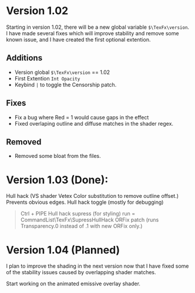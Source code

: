 # Version 1.02
Starting in version 1.02, there will be a new global variable `$\TexFx\version`. I have made several fixes which will improve stability and remove some known issue, and I have created the first optional extention.
## Additions
- Version global `$\TexFx\version` == 1.02
- First Extention `Int Opacity`
- Keybind `|` to toggle the Censorship patch.
## Fixes
- Fix a bug where Red = 1 would cause gaps in the effect
- Fixed overlaping outline and diffuse matches in the shader regex.
## Removed
- Removed some bloat from the files.

# Version 1.03 (Done):
Hull hack (VS shader Vetex Color substitution to remove outline offset.) Prevents obvious edges.
Hull hack toggle (mostly for debugging)
> Ctrl + PIPE
Hull hack supress (for styling)
> run = CommandList\TexFx\SupressHullHack
ORFix patch (runs Transparency.0 instead of .1 with new ORFix only.)


# Version 1.04 (Planned)
I plan to improve the shading in the next version now that I have fixed some of the stability issues caused by overlapping shader matches.

Start working on the animated emissive overlay shader.